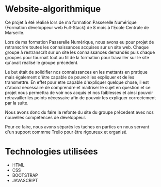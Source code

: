 # Website-algorithmique

Ce projet à été réalisé lors de ma formation Passerelle Numérique (Formation développeur web Full-Stack) de 8 mois à l'Ecole Centrale de Marseille.

Lors de ma formation Passerelle Numérique, nous avons eu pour projet de retranscrire toutes les connaissances acquises sur un site web. Chaque groupe à restranscrit sur un site les connaissances demandés puis chaque groupes pour tournait tout au fil de la formation pour travailler sur le site qu'avait réalisé le groupe précédent.

Le but était de solidifier nos connaissances en les mettants en pratique mais également d'être capable de pouvoir les expliquer et de les transmettre. En effet pour etre capable d'expliquer quelque chose, il est d'abord necessaire de comprendre et maitriser le sujet en question et ce projet nous permettra de voir nos acquis et nos faiblesses et ainsi pouvoir retravailler les points nécessaire afin de pouvoir les expliquer correctement par la suite.

Nous avons donc du faire la refonte du site du groupe précedent avec nos nouvelles compétences de développeur.

Pour ce faire, nous avons séparés les taches en parties en nous servant d'un support commme Trello pour être rigoureux et organisé.

# Technologies utilisées 
- HTML
- CSS
- BOOTSTRAP
- JAVASCRIPT
